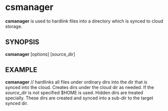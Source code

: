# csmanager

**csmanager** is used to hardlink files into a directory which is synced
to cloud storage.

## SYNOPSIS

**csmanager** \[options] [source_dir]


## EXAMPLE
**csmanager** // hardlinks all files under ordinary dirs into the
dir that is synced into the cloud. Creates dirs under the cloud dir
as needed. If the *source_dir* is not specified $HOME is used. Hidden
dirs are treated specially. These dirs are created and synced into a
sub-dir to the target synced dir.
